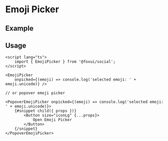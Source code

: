 <script lang="ts">
	import Example from './Example.svelte';
</script>

# Emoji Picker

## Example

<Example />

## Usage

```svelte
<script lang="ts">
	import { EmojiPicker } from '@foxui/social';
</script>

<EmojiPicker 
	onpicked={(emoji) => console.log('selected emoji: ' + emoji.unicode)} />

// or popover emoji picker

<PopoverEmojiPicker onpicked={(emoji) => console.log('selected emoji: ' + emoji.unicode)}>
	{#snippet child({ props })}
		<Button size="iconLg" {...props}>
			Open Emoji Picker
		</Button>
	{/snippet}
</PopoverEmojiPicker>
```
